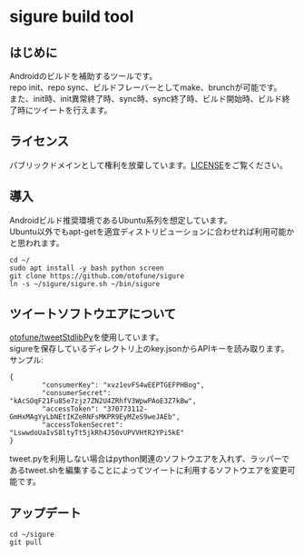 sigure build tool
==========
## はじめに
Androidのビルドを補助するツールです。  
repo init、repo sync、ビルドフレーバーとしてmake、brunchが可能です。  
また、init時、init異常終了時、sync時、sync終了時、ビルド開始時、ビルド終了時にツイートを行えます。

## ライセンス
パブリックドメインとして権利を放棄しています。[LICENSE](LICENSE)をご覧ください。

## 導入
Androidビルド推奨環境であるUbuntu系列を想定しています。  
Ubuntu以外でもapt-getを適宜ディストリビューションに合わせれば利用可能かと思われます。  

```
cd ~/
sudo apt install -y bash python screen
git clone https://github.com/otofune/sigure
ln -s ~/sigure/sigure.sh ~/bin/sigure
```

## ツイートソフトウエアについて
[otofune/tweetStdlibPy](https://github.com/otofune/tweetStdlibPy)を使用しています。  
sigureを保存しているディレクトリ上のkey.jsonからAPIキーを読み取ります。  
サンプル:  
```
{
        "consumerKey": "xvz1evFS4wEEPTGEFPHBog",
        "consumerSecret": "kAcSOqF21Fu85e7zjz7ZN2U4ZRhfV3WpwPAoE3Z7kBw",
        "accessToken": "370773112-GmHxMAgYyLbNEtIKZeRNFsMKPR9EyMZeS9weJAEb",
        "accessTokenSecret": "LswwdoUaIvS8ltyTt5jkRh4J50vUPVVHtR2YPi5kE"
}
```
tweet.pyを利用しない場合はpython関連のソフトウエアを入れず、ラッパーであるtweet.shを編集することによってツイートに利用するソフトウエアを変更可能です。

## アップデート

```
cd ~/sigure
git pull
```